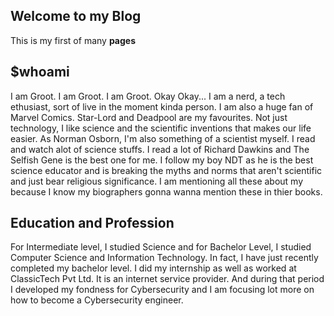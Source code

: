## Welcome to my Blog
This is my first of many **pages**

## $whoami
I am Groot. I am Groot. I am Groot.
Okay Okay...
I am a nerd, a tech ethusiast, sort of live in the moment kinda person. I am also a huge fan of Marvel Comics. Star-Lord and Deadpool are my favourites. Not just technology, I like science and the scientific inventions that makes our life easier. As Norman Osborn, I'm also something of a scientist myself. I read and watch alot of science stuffs. I read a lot of Richard Dawkins and The Selfish Gene is the best one for me. I follow my boy NDT as he is the best science educator and is breaking the myths and norms that aren't scientific and just bear religious significance. I am mentioning all these about my because I know my biographers gonna wanna mention these in thier books. 

## Education and Profession
 For Intermediate level, I studied Science and for Bachelor Level, I studied Computer Science and Information Technology. In fact, I have just recently completed my bachelor level. I did my internship as well as worked at ClassicTech Pvt Ltd. It is an internet service provider. And during that period I developed my fondness for Cybersecurity and I am focusing lot more on how to become a Cybersecurity engineer.
